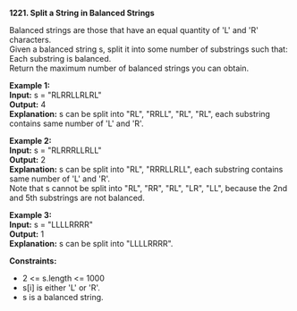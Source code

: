 **1221. Split a String in Balanced Strings**

Balanced strings are those that have an equal quantity of 'L' and 'R' characters.  
Given a balanced string s, split it into some number of substrings such that:  
Each substring is balanced.  
Return the maximum number of balanced strings you can obtain.  

**Example 1:**  
**Input:** s = "RLRRLLRLRL"  
**Output:** 4  
**Explanation:** s can be split into "RL", "RRLL", "RL", "RL", each substring contains same number of 'L' and 'R'.  

**Example 2:**  
**Input:** s = "RLRRRLLRLL"  
**Output:** 2  
**Explanation:** s can be split into "RL", "RRRLLRLL", each substring contains same number of 'L' and 'R'.  
Note that s cannot be split into "RL", "RR", "RL", "LR", "LL", because the 2nd and 5th substrings are not balanced.  

**Example 3:**  
**Input:** s = "LLLLRRRR"  
**Output:** 1  
**Explanation:** s can be split into "LLLLRRRR".  

**Constraints:**  
- 2 <= s.length <= 1000  
- s[i] is either 'L' or 'R'.  
- s is a balanced string.  